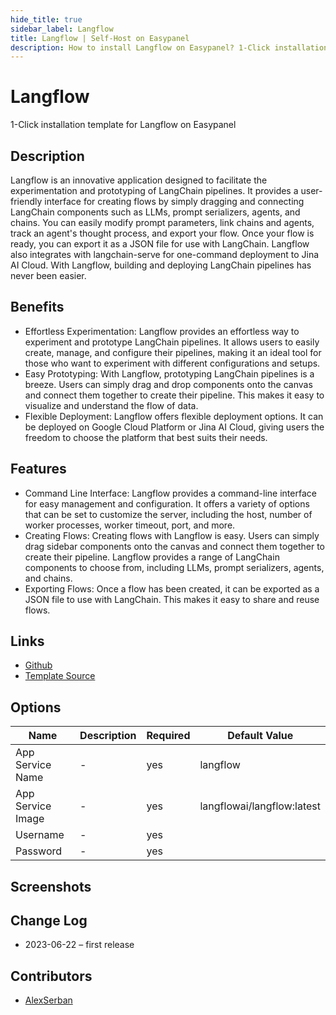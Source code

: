 ```yaml
---
hide_title: true
sidebar_label: Langflow
title: Langflow | Self-Host on Easypanel
description: How to install Langflow on Easypanel? 1-Click installation template for Langflow on Easypanel
---
```


<!-- generated -->

# Langflow

1-Click installation template for Langflow on Easypanel

## Description

Langflow is an innovative application designed to facilitate the experimentation and prototyping of LangChain pipelines. It provides a user-friendly interface for creating flows by simply dragging and connecting LangChain components such as LLMs, prompt serializers, agents, and chains. You can easily modify prompt parameters, link chains and agents, track an agent&#39;s thought process, and export your flow. Once your flow is ready, you can export it as a JSON file for use with LangChain. Langflow also integrates with langchain-serve for one-command deployment to Jina AI Cloud. With Langflow, building and deploying LangChain pipelines has never been easier.

## Benefits

- Effortless Experimentation: Langflow provides an effortless way to experiment and prototype LangChain pipelines. It allows users to easily create, manage, and configure their pipelines, making it an ideal tool for those who want to experiment with different configurations and setups.
- Easy Prototyping: With Langflow, prototyping LangChain pipelines is a breeze. Users can simply drag and drop components onto the canvas and connect them together to create their pipeline. This makes it easy to visualize and understand the flow of data.
- Flexible Deployment: Langflow offers flexible deployment options. It can be deployed on Google Cloud Platform or Jina AI Cloud, giving users the freedom to choose the platform that best suits their needs.

## Features

- Command Line Interface: Langflow provides a command-line interface for easy management and configuration. It offers a variety of options that can be set to customize the server, including the host, number of worker processes, worker timeout, port, and more.
- Creating Flows: Creating flows with Langflow is easy. Users can simply drag sidebar components onto the canvas and connect them together to create their pipeline. Langflow provides a range of LangChain components to choose from, including LLMs, prompt serializers, agents, and chains.
- Exporting Flows: Once a flow has been created, it can be exported as a JSON file to use with LangChain. This makes it easy to share and reuse flows.

## Links

- [Github](https://github.com/logspace-ai/langflow)
- [Template Source](https://github.com/easypanel-io/templates/tree/main/templates/langflow)

## Options

Name | Description | Required | Default Value
-|-|-|-
App Service Name | - | yes | langflow
App Service Image | - | yes | langflowai/langflow:latest
Username | - | yes | 
Password | - | yes | 

## Screenshots


## Change Log

- 2023-06-22 – first release

## Contributors

- [AlexSerban](https://github.com/serban-alexandru)
